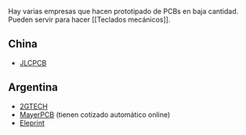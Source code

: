 Hay varias empresas que hacen prototipado de PCBs en baja cantidad. Pueden servir para hacer [[Teclados mecánicos]].

## China

-   [JLCPCB](https://jlcpcb.com)

## Argentina

-   [2GTECH](https://2gtech.com.ar)
-   [MayerPCB](https://www.mayerpcb.com) (tienen cotizado automático online)
-   [Eleprint](https://eleprint.com.ar)
